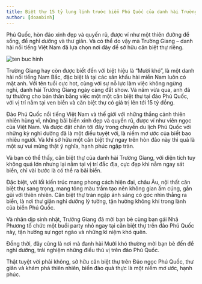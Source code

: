 ```yaml
---
title: Biệt thự 15 tỷ lung linh trước biển Phú Quốc của danh hài Trường Giang
author: [doanbinh]
---
```


Phú Quốc, hòn đảo xinh đẹp và quyến rũ, được ví như một thiên đường để sống, để nghỉ dưỡng và thư giãn. Và có thể do vậy mà Trường Giang – danh hài nổi tiếng Việt Nam đã lựa chọn nơi đây để sở hữu căn biệt thự riêng.

![ten buc hinh](https://phuquocxanh.com/vi/wp-content/uploads/2017/11/TOUR-DU-LICH-PHU-QUOC-768x432.jpg "ten buc hinh")

Trường Giang hay còn được biết đến với biệt hiệu là “Mười khó”, là một danh hài nổi tiếng Nam Bắc, đặc biệt là tại các sân khấu hài miền Nam luôn có mặt anh. Với tên tuổi cực hot, cùng với sự nỗ lực làm việc không ngừng nghỉ, danh hài Trường Giang ngày càng đắt show. Và năm vừa qua, anh đã tự thưởng cho bản thân bằng việc một một căn biệt thự tại đảo Phú Quốc, với vị trí nằm tại ven biển và căn biệt thự có giá trị lên tới 15 tỷ đồng.

Đảo Phú Quốc nổi tiếng Việt Nam và thế giới với những thắng cảnh thiên nhiên hùng vĩ, những bãi biển xinh đẹp và quyến rũ, được ví như viên ngọc của Việt Nam. Và được đặt chân tới đây trong chuyến du lịch Phú Quốc với những kỳ nghỉ dưỡng đã là một điều tuyệt vời, là niềm mơ ước của biết bao nhiêu người. Và khi sở hữu một căn biệt thự ngay trên hòn đảo này thì quả là một sự vui mừng thật ý nghĩa, hạnh phúc ngập tràn.

Và bạn có thể thấy, căn biệt thự của danh hài Trường Giang, với diện tích tuy không quá lớn nhưng lại nằm tại vị trí đắc địa, cực đẹp khi nằm ngay sát biển, chỉ vài bước là có thể ra bãi biển.

Đặc biệt, với lối kiến trúc mang phong cách hiện đại, châu Âu, nội thất căn biệt thự sang trọng, mang tông màu trầm tạo nên không gian ấm cúng, gần gũi với thiên nhiên. Căn biệt thự tràn ngập ánh sáng có góc nhìn thẳng ra biển, là nơi thư giãn nghỉ dưỡng lý tưởng, tận hưởng không khí trong lành của biển Phú Quốc.

Và nhân dịp sinh nhật, Trường Giang đã mời bạn bè cùng bạn gái Nhã Phương tổ chức một buổi party nhỏ ngay tại căn biệt thự trên đảo Phú Quốc này, tận hưởng sự ngọt ngào và những kỉ niệm khó quên.

Đồng thời, đây cũng là nơi mà đanh hài Mười khó thường mời bạn bè đến để nghỉ dưỡng, trải nghiệm những điều thú vị trên đảo Phú Quốc.

Thật tuyệt vời phải không, sở hữu căn biệt thự trên Đảo ngọc Phú Quốc, thư giãn và khám phá thiên nhiên, biển đảo quả thực là một niềm mơ ước, hạnh phúc.